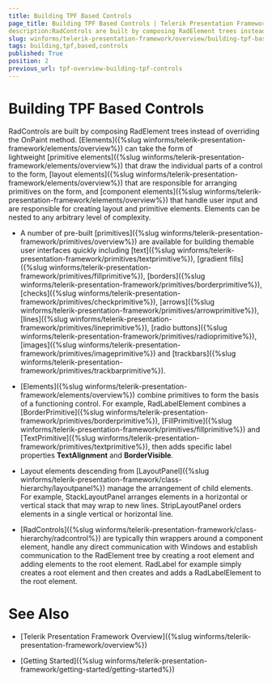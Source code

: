 ```yaml
---
title: Building TPF Based Controls
page_title: Building TPF Based Controls | Telerik Presentation Framework
description:RadControls are built by composing RadElement trees instead of overriding the OnPaint method.
slug: winforms/telerik-presentation-framework/overview/building-tpf-based-controls
tags: building,tpf,based,controls
published: True
position: 2
previous_url: tpf-overview-building-tpf-controls
---
```


# Building TPF Based Controls

RadControls are built by composing RadElement trees instead of overriding the OnPaint method. [Elements]({%slug winforms/telerik-presentation-framework/elements/overview%}) can take the form of lightweight [primitive elements]({%slug winforms/telerik-presentation-framework/elements/overview%}) that draw the individual parts of a control to the form, [layout elements]({%slug winforms/telerik-presentation-framework/elements/overview%}) that are responsible for arranging primitives on the form, and [component elements]({%slug winforms/telerik-presentation-framework/elements/overview%}) that handle user input and are responsible for creating layout and primitive elements. Elements can be nested to any arbitrary level of complexity.

* A number of pre-built [primitives]({%slug winforms/telerik-presentation-framework/primitives/overview%}) are available for building themable user interfaces quickly including [text]({%slug winforms/telerik-presentation-framework/primitives/textprimitive%}), [gradient fills]({%slug winforms/telerik-presentation-framework/primitives/fillprimitive%}), [borders]({%slug winforms/telerik-presentation-framework/primitives/borderprimitive%}), [checks]({%slug winforms/telerik-presentation-framework/primitives/checkprimitive%}), [arrows]({%slug winforms/telerik-presentation-framework/primitives/arrowprimitive%}), [lines]({%slug winforms/telerik-presentation-framework/primitives/lineprimitive%}), [radio buttons]({%slug winforms/telerik-presentation-framework/primitives/radioprimitive%}), [images]({%slug winforms/telerik-presentation-framework/primitives/imageprimitive%}) and [trackbars]({%slug winforms/telerik-presentation-framework/primitives/trackbarprimitive%}).  

* [Elements]({%slug winforms/telerik-presentation-framework/elements/overview%}) combine primitives to form the basis of a functioning control. For example, RadLabelElement combines a [BorderPrimitive]({%slug winforms/telerik-presentation-framework/primitives/borderprimitive%}), [FillPrimitive]({%slug winforms/telerik-presentation-framework/primitives/fillprimitive%}) and [TextPrimitive]({%slug winforms/telerik-presentation-framework/primitives/textprimitive%}), then adds specific label properties __TextAlignment__ and __BorderVisible__.

* Layout elements descending from [LayoutPanel]({%slug winforms/telerik-presentation-framework/class-hierarchy/layoutpanel%}) manage the arrangement of child elements. For example, StackLayoutPanel arranges elements in a horizontal or vertical stack that may wrap to new lines. StripLayoutPanel orders elements in a single vertical or horizontal line. 

* [RadControls]({%slug winforms/telerik-presentation-framework/class-hierarchy/radcontrol%}) are typically thin wrappers around a component element, handle any direct communication with Windows and establish communication to the RadElement tree by creating a root element and adding elements to the root element. RadLabel for example simply creates a root element and then creates and adds a RadLabelElement to the root element.


# See Also

* [Telerik Presentation Framework Overview]({%slug winforms/telerik-presentation-framework/overview%})

* [Getting Started]({%slug winforms/telerik-presentation-framework/getting-started/getting-started%})